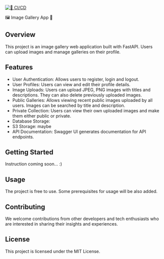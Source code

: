 [![🧪 CI/CD](https://github.com/OlenaYefymenko/BlueSky/actions/workflows/ci.yml/badge.svg)](https://github.com/OlenaYefymenko/BlueSky/actions/workflows/ci.yml?query=branch%3Amain)


🖼️ Image Gallery App 📸

## Overview
This project is an image gallery web application built with FastAPI. Users can upload images and manage galleries on their profile.

## Features
- User Authentication: Allows users to register, login and logout.
- User Profiles: Users can view and edit their profile details.
- Image Uploads: Users can upload JPEG, PNG images with titles and descriptions. They can also delete previously uploaded images.
- Public Galleries: Allows viewing recent public images uploaded by all users. Images can be searched by title and description.
- Private Collection: Users can view their own uploaded images and make them either public or private.
- Database Storage:
- S3 Storage: maybe
- API Documentation: Swagger UI generates documentation for API endpoints.

## Getting Started
Instruction coming soon… :)

## Usage
The project is free to use. Some prerequisites for usage will be also added.

## Contributing
We welcome contributions from other developers and tech enthusiasts who are interested in sharing their insights and experiences.

## License
This project is licensed under the MIT License.
